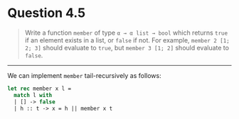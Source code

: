 # Question 4.5

> Write a function `member` of type `α → α list → bool` which returns `true` if an element exists in a list, or `false` if not.
> For example, `member 2 [1; 2; 3]` should evaluate to `true`, but `member 3 [1; 2]` should evaluate to `false`.

---

We can implement `member` tail-recursively as follows:
```ocaml
let rec member x l =
  match l with
  | [] -> false
  | h :: t -> x = h || member x t
```
